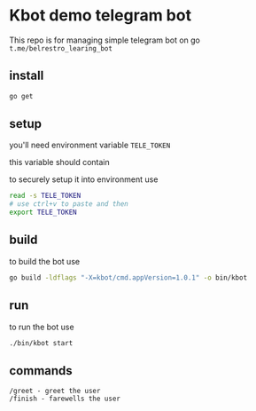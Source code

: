 # Kbot demo telegram bot

This repo is for managing simple telegram bot on go `t.me/belrestro_learing_bot`

## install

```bash
go get
```

## setup

you'll need environment variable `TELE_TOKEN`

this variable should contain 

to securely setup it into environment use

```bash
read -s TELE_TOKEN
# use ctrl+v to paste and then
export TELE_TOKEN
```

## build 

to build the bot use

```bash
go build -ldflags "-X=kbot/cmd.appVersion=1.0.1" -o bin/kbot
```

## run 

to run the bot use

```bash
./bin/kbot start
```

## commands

```
/greet - greet the user
/finish - farewells the user
```